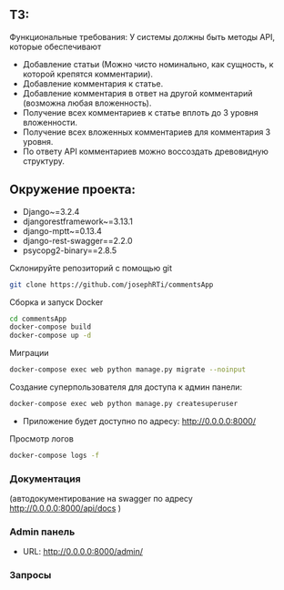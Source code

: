 ## ТЗ:
Функциональные требования:
У системы должны быть методы API, которые обеспечивают
- Добавление статьи (Можно чисто номинально, как сущность, к которой крепятся комментарии).
- Добавление комментария к статье.
- Добавление комментария в ответ на другой комментарий (возможна любая вложенность).
- Получение всех комментариев к статье вплоть до 3 уровня вложенности.
- Получение всех вложенных комментариев для комментария 3 уровня.
- По ответу API комментариев можно воссоздать древовидную структуру.


## Окружение проекта:
  * Django~=3.2.4
  * djangorestframework~=3.13.1
  * django-mptt~=0.13.4
  * django-rest-swagger==2.2.0
  * psycopg2-binary==2.8.5

Склонируйте репозиторий с помощью git
```bash
git clone https://github.com/josephRTi/commentsApp
```
Сборка и запуск Docker
```bash
cd commentsApp
docker-compose build 
docker-compose up -d  
```
Миграции
```bash
docker-compose exec web python manage.py migrate --noinput
```
Создание суперпользователя для доступа к админ панели:
```bash
docker-compose exec web python manage.py createsuperuser
```

* Приложение будет доступно по адресу: http://0.0.0.0:8000/

Просмотр логов
```bash
docker-compose logs -f 
```

### Документация

(автодокументирование на swagger по адресу http://0.0.0.0:8000/api/docs )

### Admin панель
* URL: http://0.0.0.0:8000/admin/

### Запросы
